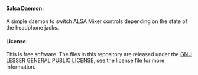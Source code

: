 #### Salsa Daemon:

A simple daemon to switch ALSA Mixer controls depending on the state of the headphone jacks.

#### License:

This is free software. The files in this repository are released under the [GNU LESSER GENERAL PUBLIC LICENSE](LICENSE.md), see the license file for more information.